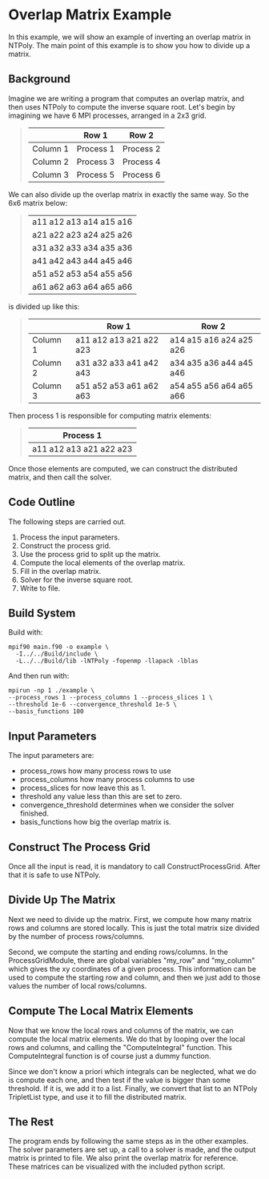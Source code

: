 # Overlap Matrix Example
In this example, we will show an example of inverting an overlap matrix in
NTPoly. The main point of this example is to show you how to divide up
a matrix.

## Background

Imagine we are writing a program that computes an overlap matrix, and then
uses NTPoly to compute the inverse square root. Let's begin by imagining
we have 6 MPI processes, arranged in a 2x3 grid.

> |        | Row 1      | Row 2     |
> |--------| -----------| --------- |
> Column 1 | Process 1  | Process 2 |
> Column 2 | Process 3  | Process 4 |
> Column 3 | Process 5  | Process 6 |

We can also divide up the overlap matrix in exactly the same way. So
the 6x6 matrix below:

> |                         |
> |-------------------------|
> | a11 a12 a13 a14 a15 a16 |
> | a21 a22 a23 a24 a25 a26 |
> | a31 a32 a33 a34 a35 a36 |
> | a41 a42 a43 a44 a45 a46 |
> | a51 a52 a53 a54 a55 a56 |
> | a61 a62 a63 a64 a65 a66 |

is divided up like this:

> |          | Row 1                   | Row 2                   |
> |----------|-------------------------|-------------------------|
> | Column 1 | a11 a12 a13 a21 a22 a23 | a14 a15 a16 a24 a25 a26 |
> | Column 2 | a31 a32 a33 a41 a42 a43 | a34 a35 a36 a44 a45 a46 |
> | Column 3 | a51 a52 a53 a61 a62 a63 | a54 a55 a56 a64 a65 a66 |

Then process 1 is responsible for computing matrix elements:

> | Process 1               |
> |-------------------------|
> | a11 a12 a13 a21 a22 a23 |

Once those elements are computed, we can construct the distributed matrix, and
then call the solver.

## Code Outline

The following steps are carried out.
1. Process the input parameters.
2. Construct the process grid.
3. Use the process grid to split up the matrix.
4. Compute the local elements of the overlap matrix.
5. Fill in the overlap matrix.
6. Solver for the inverse square root.
7. Write to file.

## Build System

Build with:
```
mpif90 main.f90 -o example \
  -I../../Build/include \
  -L../../Build/lib -lNTPoly -fopenmp -llapack -lblas

```

And then run with:
```
mpirun -np 1 ./example \
--process_rows 1 --process_columns 1 --process_slices 1 \
--threshold 1e-6 --convergence_threshold 1e-5 \
--basis_functions 100

```

## Input Parameters

The input parameters are:
- process_rows how many process rows to use
- process_columns how many process columns to use
- process_slices for now leave this as 1.
- threshold any value less than this are set to zero.
- convergence_threshold determines when we consider the solver finished.
- basis_functions how big the overlap matrix is.

## Construct The Process Grid

Once all the input is read, it is mandatory to call ConstructProcessGrid. After
that it is safe to use NTPoly.

## Divide Up The Matrix

Next we need to divide up the matrix. First, we compute how many matrix rows
and columns are stored locally. This is just the total matrix size divided
by the number of process rows/columns.

Second, we compute the starting and ending rows/columns. In the ProcessGridModule,
there are global variables "my_row" and "my_column" which gives the xy coordinates
of a given process. This information can be used to compute the starting row
and column, and then we just add to those values the number of local rows/columns.

## Compute The Local Matrix Elements

Now that we know the local rows and columns of the matrix, we can compute
the local matrix elements. We do that by looping over the local rows and columns,
and calling the "ComputeIntegral" function. This ComputeIntegral function is of
course just a dummy function.

Since we don't know a priori which integrals can be neglected, what we do is
compute each one, and then test if the value is bigger than some threshold.
If it is, we add it to a list.  Finally, we convert that list to an NTPoly
TripletList type, and use it to fill the distributed matrix.

## The Rest

The program ends by following the same steps as in the other examples. The
solver parameters are set up, a call to a solver is made, and the output
matrix is printed to file. We also print the overlap matrix for reference.
These matrices can be visualized with the included python script.
